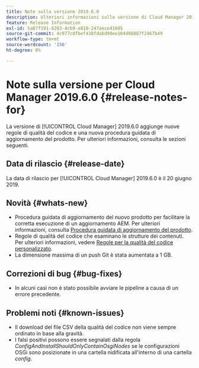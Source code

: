 ```yaml
---
title: Note sulla versione 2019.6.0
description: Ulteriori informazioni sulla versione di Cloud Manager 2019.6.0.
feature: Release Information
exl-id: 5a87f191-8203-4cb9-a810-247aece41605
source-git-commit: 4c977cdfbef438fdabd90ee104d98887f2467b49
workflow-type: tm+mt
source-wordcount: '156'
ht-degree: 8%

---
```


# Note sulla versione per Cloud Manager 2019.6.0 {#release-notes-for}

La versione di [!UICONTROL Cloud Manager] 2019.6.0 aggiunge nuove regole di qualità del codice e una nuova procedura guidata di aggiornamento del prodotto. Per ulteriori informazioni, consulta le sezioni seguenti.

## Data di rilascio {#release-date}

La data di rilascio per [!UICONTROL Cloud Manager] 2019.6.0 è il 20 giugno 2019.

## Novità {#whats-new}

* Procedura guidata di aggiornamento del nuovo prodotto per facilitare la corretta esecuzione di un aggiornamento AEM. Per ulteriori informazioni, consulta [Procedura guidata di aggiornamento del prodotto](/help/product-update-wizard/overview.md).
* Regole di qualità del codice che esaminano le strutture dei contenuti. Per ulteriori informazioni, vedere [Regole per la qualità del codice personalizzato](/help/using/custom-code-quality-rules.md).
* La dimensione massima di un push Git è stata aumentata a 1 GB.

## Correzioni di bug {#bug-fixes}

* In alcuni casi non è stato possibile avviare le pipeline a causa di un errore precedente.

## Problemi noti {#known-issues}

* Il download del file CSV della qualità del codice non viene sempre ordinato in base alla gravità.
* I falsi positivi possono essere segnalati dalla regola *ConfigAndInstallShouldOnlyContainOsgiNodes* se le configurazioni OSGi sono posizionate in una cartella nidificata all&#39;interno di una cartella *config*.
